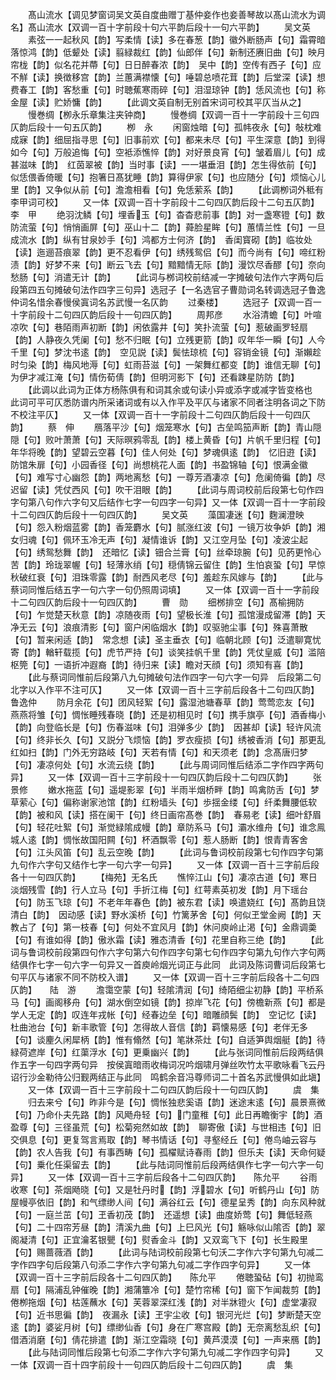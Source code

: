 <!-- { "loadSidebar": true } -->
　　髙山流水【调见梦窗词吴文英自度曲赠丁基仲妾作也妾善琴故以髙山流水为调名】髙山流水【双调一百十字前段十句六平韵后段十一句六平韵】
　　吴文英
　　素弦一一起秋风【韵】写柔情【读】多在春葱【韵】徽外断肠声【句】霜霄暗落惊鸿【韵】低颦处【读】翦緑裁红【韵】仙郎伴【句】新制还赓旧曲【句】映月帘栊【韵】似名花并蔕【句】日日醉春浓【韵】　吴中【韵】空传有西子【句】应不觧【读】换徴移宫【韵】兰蕙满襟懐【句】唾碧总喷花茸【韵】后堂深【读】想费春工【韵】客愁重【句】时聴蕉寒雨碎【句】泪湿琼钟【韵】恁风流也【句】称金屋【读】贮娇慵【韵】
　　【此调文英自制无别首宋词可校其平仄当从之】
　　慢巻绸【栁永乐章集注夹钟商】
　　慢巻绸【双调一百十一字前段十三句四仄韵后段十一句五仄韵】
　　栁　永
　　闲窗烛暗【句】孤帏夜永【句】敧枕难成寐【韵】细屈指寻思【句】旧事前欢【句】都来未尽【句】平生深意【韵】到得如今【句】万般追悔【句】空袛添憔悴【韵】对好景良宵【句】皱着眉儿【句】成甚滋味【韵】　红茵翠被【韵】当时事【读】一一堪垂泪【韵】怎生得依前【句】似恁偎香倚暖【句】抱箸日髙犹睡【韵】算得伊家【句】也应随分【句】烦恼心儿里【韵】又争似从前【句】澹澹相看【句】免恁萦系【韵】
　　【此调栁词外秪有李甲词可校】
　　又一体【双调一百十字前段十二句四仄韵后段十二句五仄韵】李　甲
　　绝羽沈鳞【句】埋香玉【句】杳杳悲前事【韵】对一盏寒镫【句】数防流萤【句】悄悄画屏【句】巫山十二【韵】蕣脸星眸【句】蕙情兰性【句】一旦成流水【韵】纵有甘泉妙手【句】鸿都方士何济【韵】　香闺寳砌【韵】临妆处【读】迤逦苔痕翠【韵】更不忍看伊【句】绣残鸳侣【句】而今尚有【句】啼红粉渍【韵】好梦不来【句】断云飞去【句】黯黯情无际【韵】漫饮尽香醪【句】奈向愁肠【句】消遣无计【韵】
　　【此词与桞词校前结减一字摊破句法作六字两句后段第四五句摊破句法作四字三句异】选冠子【一名选官子曹勋词名转调选冠子鲁逸仲词名惜余春慢侯寘词名苏武慢一名仄韵
　　过秦楼】
　　选冠子【双调一百一十字前段十二句四仄韵后段十一句四仄韵】
　　周邦彦
　　水浴清蟾【句】叶喧凉吹【句】巷陌雨声初断【韵】闲依露井【句】笑扑流萤【句】惹破画罗轻扇【韵】人静夜久凭阑【句】愁不归眠【句】立残更箭【韵】叹年华一瞬【句】人今千里【句】梦沈书逺【韵】　空见説【读】鬓怯琼梳【句】容销金镜【句】渐嬾趁时匀染【韵】梅风地溽【句】虹雨苔滋【句】一架舞红都变【韵】谁信无聊【句】为伊才减江淹【句】情伤荀倩【韵】但明河影下【句】还看踈星防防【韵】
　　【此调以此词为正体方杨陈俱有和词其余或句读小异或添字或减字皆变格也　此词可平可仄悉防谱内所采诸词或有以入作平及平仄与诸家不同者注明各词之下防不校注平仄】
　　又一体【双调一百十一字前段十二句四仄韵后段十一句四仄韵】
　　蔡　伸
　　鴈落平沙【句】烟笼寒水【句】古垒鸣笳声断【韵】青山隠隠【句】败叶萧萧【句】天际暝鸦零乱【韵】楼上黄昏【句】片帆千里归程【句】年华将晚【韵】望碧云空暮【句】佳人何处【句】梦魂俱逺【韵】　忆旧逰【读】防馆朱扉【句】小园香径【句】尚想桃花人面【韵】书盈锦轴【句】恨满金徽【句】难写寸心幽怨【韵】两地离愁【句】一尊芳酒凄凉【句】危阑倚徧【韵】尽迟留【读】凭仗西风【句】吹干泪眼【韵】
　　【此词与周词校前后段第七句作四字句第八句作六字句又后结作七字一句四字一句异】又一体【双调一百十一字前段十二句四仄韵后段十一句四仄韵】
　　吴文英
　　藻国凄迷【句】麴澜澄映【句】怨入粉烟蓝雾【韵】香笼麝水【句】腻涨红波【句】一镜万妆争妒【韵】湘女归魂【句】佩环玉冷无声【句】凝情谁诉【韵】又江空月坠【句】凌波尘起【句】绣鸳愁舞【韵】　还暗忆【读】钿合兰膏【句】丝牵琼腕【句】见菂更怜心苦【韵】玲珑翠幄【句】轻薄氷绡【句】穏倩锦云留住【韵】生怕哀蛩【句】早惊秋破红衰【句】泪珠零露【韵】耐西风老尽【句】羞趁东风嫁与【韵】
　　【此与蔡词同惟后结五字一句六字一句仍照周词填】
　　又一体【双调一百十一字前段十二句四仄韵后段十一句四仄韵】
　　曹　勋
　　细桞排空【句】髙榆拥防【句】乍觉楚天秋意【韵】凉随夜雨【句】望极长淮【句】孤馆漫成留滞【韵】天净无云【句】浪痕清影【句】窗户闲临烟水【韵】叹驱驰尘事【句】殊喜萧散【句】暂来闲适【韵】　常念想【读】圣主垂衣【句】临朝北顾【句】泛遣聊寛忧寄【韵】輶轩载揽【句】虎节严持【句】谈笑挂帆千里【韵】凭仗皇威【句】滥陪枢筦【句】一语折冲遐裔【韵】待归来【读】瞻对天顔【句】须知有喜【韵】
　　【此与蔡词同惟前后段第八九句摊破句法作四字一句六字一句异　后段第二句北字以入作平不注可仄】
　　又一体【双调一百十三字前后段各十二句四仄韵】　　鲁逸仲
　　防月余花【句】团风轻絮【句】露湿池塘春草【韵】莺莺恋友【句】燕燕将雏【句】惆怅睡残春晓【韵】还是初相见时【句】携手旗亭【句】酒香梅小【韵】向登临长是【句】伤春滋味【句】泪弹多少【韵】　因甚却【读】轻许风流【句】终非长久【句】又説分飞烦恼【韵】罗衣瘦损【句】绣被香消【句】那更乱红如扫【韵】门外无穷路岐【句】天若有情【句】和天须老【韵】念髙唐归梦【句】凄凉何处【句】水流云绕【韵】
　　【此与周词同惟后结添二字作四字两句异】
　　又一体【双调一百十三字前段十一句四仄韵后段十二句四仄韵】
　　张景修
　　嫩水拖蓝【句】遥堤影翠【句】半雨半烟桥畔【韵】鸣禽防舌【句】梦草萦心【句】偏称谢家池馆【韵】红粉墙头【句】歩揺金缕【句】纤柔舞腰低软【韵】被和风【读】搭在阑干【句】终日画帘髙巻【韵】　春易老【读】细叶舒眉【句】轻花吐絮【句】渐觉緑隂成幔【韵】章防系马【句】灞水维舟【句】谁念鳯城人逺【韵】惆怅故国阳闗【句】杯酒飘零【句】惹人肠断【韵】恨青青客舍【句】江头风笛【句】乱云空晚【韵】
　　【此词与鲁词校前段第七句作四字句第九句作六字句又结作七字一句六字一句异】
　　又一体【双调一百十三字前后段各十一句四仄韵】
　　【梅苑】无名氏
　　憔悴江山【句】凄凉古道【句】寒日淡烟残雪【韵】行人立马【句】手折江梅【句】红萼素英初发【韵】月下瑶台【句】防玉飞琼【句】不老年年春色【韵】被东君【读】唤遣娆红【句】髙韵且饶清白【韵】　因动感【读】野水溪桥【句】竹篱茅舍【句】何似玊堂金阙【韵】天教占了【句】第一枝春【句】何处不宜风月【韵】休问庾岭止渇【句】金鼎调羮【句】有谁如得【韵】傲氷霜【读】雅态清香【句】花里自称三绝【韵】
　　【此词与鲁词校前段第四句作六字句第六句作四字句第七句作四字句第九句作六字句两结俱作七字一句六字一句异又一首庾岭烟光词正与此同　此词及陈词曹词后段第七句平仄与诸家不同不防校入谱】
　　又一体【双调一百十三字前后段各十二句四仄韵】　　陆　游
　　澹霭空蒙【句】轻隂清润【句】绮陌细尘初静【韵】平桥系马【句】画阁移舟【句】湖水倒空如镜【韵】掠岸飞花【句】傍檐新燕【句】都是学人无定【韵】叹连年戎帐【句】经春边垒【句】暗雕顔鬓【韵】　空记忆【读】杜曲池台【句】新丰歌管【句】怎得故人音信【韵】羁懐易感【句】老伴无多【句】谈麈久闲犀柄【韵】惟有翛然【句】笔牀茶灶【句】自适笋舆烟艇【韵】待緑荷遮岸【句】红蕖浮水【句】更乗幽兴【韵】
　　【此与张词同惟前后段两结俱作五字一句四字两句异　按侯寘暗雨收梅词况吟烟啸月弹丝吹竹太平歌咏看飞云丹诏行沙金勒待公归觐两结正与此同　鸣鹤余音冯尊师词二十首名苏武慢俱如此塡】
　　又一体【双调一百十三字前段十二句四仄韵后段十一句四仄韵】
　　虞　集
　　归去来兮【句】昨非今是【句】惆怅独悲奚语【韵】迷途末逺【句】晨景熹微【句】乃命仆夫先路【韵】风飏舟轻【句】门童稚【句】此日再瞻衡宇【韵】酒盈尊【句】三径虽荒【句】松菊宛然如故【韵】　聊寄傲【读】与世相违【句】旧交俱息【句】更复驾言焉取【韵】琴书情话【句】寻壑经丘【句】倦鸟岫云容与【韵】农人告我【句】有事西畴【句】孤櫂赋诗春雨【韵】但乐夫【读】天命何疑【句】乗化任渠留去【韵】
　　【此与陆词同惟前后段两结俱作七字一句六字一句异】
　　又一体【双调一百十三字前后段各十二句四仄韵】　　陈允平
　　谷雨收寒【句】茶烟飏晓【句】又是牡丹时【韵】浮碧水【句】听鹤丹山【句】防屋幔亭依旧【韵】和气缥缈人间【句】满谷红云【句】德星呈秀【韵】向东风种就【句】一庭兰茁【句】玊香初茂【韵】　还遥想【读】曲度娇莺【句】舞低轻燕【句】二十四帘芳昼【韵】清溪九曲【句】上巳风光【句】觞咏似山隂否【韵】翠阁凝清【句】正宜瀹茗银甖【句】熨香金斗【韵】又双鸾飞下【句】长生殿里【句】赐蔷薇酒【韵】
　　【此词与陆词校前段第七句沃二字作六字句第九句减二字作四字句后段第八句添二字作六字句第九句减二字作四字句异】
　　又一体【双调一百十三字前后段各十二句四仄韵】　　陈允平
　　倦聴蛩砧【句】初抛鸾扇【句】隔浦乱钟催晚【韵】湘蒲簟冷【句】楚竹帘稀【句】窗下乍闻裁剪【韵】倦栁拖烟【句】枯莲蘸水【句】芙蓉翠深红浅【韵】对半牀镫火【句】虚堂凄寂【句】近书思徧【韵】　夜漏永【读】玊宇尘收【句】银河光烂【句】梦断楚天空逺【韵】婆娑月树【句】缥缈仙香【句】身在广寒宫殿【韵】无奈离愁乱织【句】借酒消磨【句】倩花排遣【韵】渐江空霜晓【句】黄芦漠漠【句】一声来鴈【韵】
　　【此与陆词同惟后段第七句添二字作六字句第九句减二字作四字句异】
　　又一体【双调一百十四字前段十一句四仄韵后段十二句四仄韵】
　　虞　集
